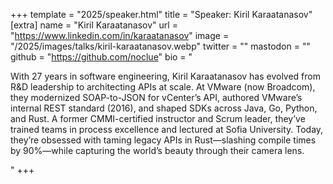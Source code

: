 +++
template = "2025/speaker.html"
title = "Speaker: Kiril Karaatanasov"
[extra]
  name = "Kiril Karaatanasov"
  url = "https://www.linkedin.com/in/karaatanasov"
  image = "/2025/images/talks/kiril-karaatanasov.webp"
  twitter = ""
  mastodon = ""
  github = "https://github.com/noclue"
  bio = "<p>With 27 years in software engineering, Kiril Karaatanasov has evolved from R&D leadership to architecting APIs at scale. At VMware (now Broadcom), they modernized SOAP-to-JSON for vCenter’s API, authored VMware’s internal REST standard (2016), and shaped SDKs across Java, Go, Python, and Rust. A former CMMI-certified instructor and Scrum leader, they’ve trained teams in process excellence and lectured at Sofia University. Today, they’re obsessed with taming legacy APIs in Rust—slashing compile times by 90%—while capturing the world’s beauty through their camera lens.</p>"
+++
